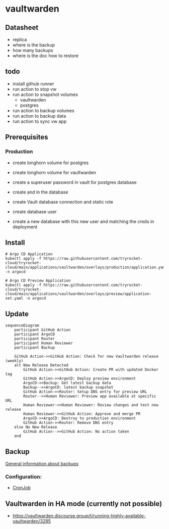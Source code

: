 # vaultwarden

## Datasheet

- replica 
- where is the backup
- how many backups
- where is the doc how to restore


## todo

- install github runner
- run action to stop vw
- run action to snapshot volumes
  - vaultwarden
  - postgres
- run action to backup volumes
- run action to backup data
- run action to sync vw app


## Prerequisites

### Production

- create longhorn volume for postgres
- create longhorn volume for vaultwarden
- create a superuser password in vault for postgres database
- create <vault user> and <app user> in the database
- create Vault database connection and static role


- create database user
- create a new database with this new user and matching the creds in deployment

## Install

    # Argo CD Application
    kubectl apply -f https://raw.githubusercontent.com/tryrocket-cloud/tryrocket-cloud/main/applications/vaultwarden/overlays/production/application.yaml -n argocd

    # Argo CD Preview Application
    kubectl apply -f https://raw.githubusercontent.com/tryrocket-cloud/tryrocket-cloud/main/applications/vaultwarden/overlays/preview/application-set.yaml -n argocd

## Update

```mermaid
sequenceDiagram
    participant GitHub Action
    participant ArgoCD
    participant Router
    participant Human Reviewer
    participant Backup

    GitHub Action->>GitHub Action: Check for new Vaultwarden release (weekly)
    alt New Release Detected
        GitHub Action->>GitHub Action: Create PR with updated Docker tag
        GitHub Action->>ArgoCD: Deploy preview environment
        ArgoCD->>Backup: Get latest backup data
        Backup-->>ArgoCD: latest backup snapshot
        GitHub Action->>Router: Setup DNS entry for preview URL
        Router-->>Human Reviewer: Preview app available at specific URL
        Human Reviewer->>Human Reviewer: Review changes and test new release
        Human Reviewer->>GitHub Action: Approve and merge PR
        ArgoCD->>ArgoCD: Destroy to production environment
        GitHub Action->>Router: Remove DNS entry
    else No New Release
        GitHub Action-->>GitHub Action: No action taken
    end
```

## Backup

[General information about backups](https://github.com/tryrocket-cloud/tryrocket-cloud/wiki/Backup)

### Configuration:

- [CronJob](./overlays/production/backup/backup-cronjob.yaml)

## Vaultwarden in HA mode (currently not possible)

- https://vaultwarden.discourse.group/t/running-highly-available-vaultwarden/3285

